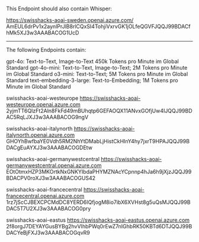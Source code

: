 This Endpoint should also contain Whisper:

https://swisshacks-aoai-sweden.openai.azure.com/
AmEUL6drPv1x2aynlPrJlB8rlCQxSI4TohjiVxrvGK1jOLfeQGVFJQQJ99BDACfhMk5XJ3w3AAABACOG1UcD

*********************************************************************************************

The following Endpoints contain:  

gpt-4o:	Text-to-Text, Image-to-Text	450k Tokens pro Minute im Global Standard
gpt-4o-mini:	Text-to-Text, Image-to-Text;	2M Tokens pro Minute im Global Standard
o3-mini:	Text-to-Text;	5M Tokens pro Minute im Global Standard
text-embedding-3-large:	Text-to-Embedding;	1M Tokens pro Minute im Global Standard


swisshacks-aoai-westeurope
https://swisshacks-aoai-westeurope.openai.azure.com
2yjmTT6QIzFt2Aln8FkFd49mBUhqtp6GEFAOQX11ANvxGOfjUw4IJQQJ99BDAC5RqLJXJ3w3AAABACOG9ngV


swisshacks-aoai-italynorth
https://swisshacks-aoai-italynorth.openai.azure.com
GHOYhBwfbaYE0Vdh5RM2NhYtDMabLjHistCkHInY4hy7jxrT9HPAJQQJ99BDACgEuAYXJ3w3AAABACOGDEtw


swisshacks-aoai-germanywestcentral
https://swisshacks-aoai-germanywestcentral.openai.azure.com
EOtOtmxHZP3MKOrtkNxGNKYIbdaPHYMZNAcYCpnnp4hJa6h9jXjzJQQJ99BDACPV0roXJ3w3AAABACOGUS42

swisshacks-aoai-francecentral
https://swisshacks-aoai-francecentral.openai.azure.com
1rz7jScCJBEXCPCMdDC8YERD6IQfjogM8io7ibX6XVHst8g5uQsMJQQJ99BDAC5T7U2XJ3w3AAABACOG0pry

swisshacks-aoai-eastus	https://swisshacks-aoai-eastus.openai.azure.com
2f8orgJ7DEYAYGusBYBg2hvVIhbPWq0rEwZ7nIGhbRK50KBTd6DTJQQJ99BDACYeBjFXJ3w3AAABACOGqvR9




